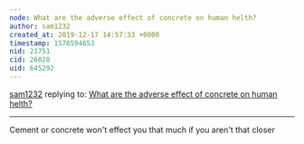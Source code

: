 ```yaml
---
node: What are the adverse effect of concrete on human helth?
author: sam1232
created_at: 2019-12-17 14:57:33 +0000
timestamp: 1576594653
nid: 21751
cid: 26028
uid: 645292
---
```




[sam1232](../profile/sam1232) replying to: [What are the adverse effect of concrete on human helth?](../notes/Engineerjaykumar/12-13-2019/what-are-the-adverse-effect-of-concrete-on-human-helth)

----
Cement or concrete won't effect you that much if you aren't that closer